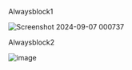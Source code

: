 Alwaysblock1

![Screenshot 2024-09-07 000737](https://github.com/user-attachments/assets/5c4fffd2-68c5-415a-830e-2baeaee97fde)

Alwaysblock2

![image](https://github.com/user-attachments/assets/abbfd106-e5e5-4a5d-8727-6970c3ec5ea5)
